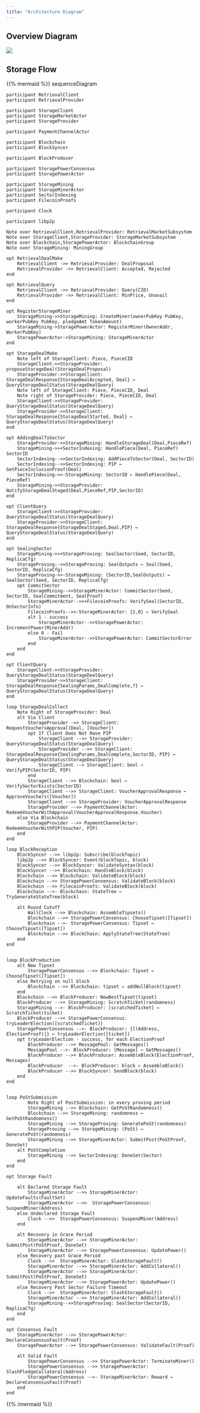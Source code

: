 ```yaml
---
title: "Architecture Diagram"
---
```


## Overview Diagram

<img src="overview.svg" />

## Storage Flow

{{% mermaid %}}
sequenceDiagram

    participant RetrievalClient
    participant RetrievalProvider

    participant StorageClient
    participant StorageMarketActor
    participant StorageProvider

    participant PaymentChannelActor

    participant Blockchain
    participant BlockSyncer

    participant BlockProducer

    participant StoragePowerConsensus
    participant StoragePowerActor

    participant StorageMining
    participant StorageMinerActor
    participant SectorIndexing
    participant FilecoinProofs

    participant Clock

    participant libp2p

    Note over RetrievalClient,RetrievalProvider: RetrievalMarketSubsystem
    Note over StorageClient,StorageProvider: StorageMarketSubsystem
    Note over Blockchain,StoragePowerActor: BlockchainGroup
    Note over StorageMining: MiningGroup

    opt RetrievalDealMake
        RetrievalClient ->> RetrievalProvider: DealProposal
        RetrievalProvider ->> RetrievalClient: Accepted, Rejected
    end

    opt RetrievalQuery
        RetrievalClient ->> RetrievalProvider: Query(CID)
        RetrievalProvider ->> RetrievalClient: MinPrice, Unavail
    end

    opt RegisterStorageMiner
        StorageMining->>StorageMining: CreateMiner(ownerPubKey PubKey, workerPubKey PubKey, pledgeAmt TokenAmount)
        StorageMining->StoragePowerActor: RegisterMiner(OwnerAddr, WorkerPubKey)
        StoragePowerActor->StorageMining: StorageMinerActor
    end

    opt StorageDealMake
        Note left of StorageClient: Piece, PieceCID
        StorageClient->>StorageProvider: proposeStorageDeal(StorageDealProposal)
        StorageProvider->>StorageClient: StorageDealResponse{StorageDealAccepted, Deal} ← QueryStorageDealStatus(StorageDealQuery)
        Note left of StorageClient: Piece, PieceCID, Deal
        Note right of StorageProvider: Piece, PieceCID, Deal
        StorageClient->>StorageProvider: QueryStorageDealStatus(StorageDealQuery)
        StorageProvider->>StorageClient: StorageDealResponse{StorageDealStarted, Deal} ← QueryStorageDealStatus(StorageDealQuery)
    end

    opt AddingDealToSector
        StorageProvider->>StorageMining: HandleStorageDeal(Deal,PieceRef)
        StorageMining->>+SectorIndexing: HandlePiece(Deal, PieceRef) SectorID
        SectorIndexing-->>SectorIndexing: AddPieceToSector(Deal, SectorID)
        SectorIndexing-->>SectorIndexing: PIP ← GetPieceInclusionProof(Deal)
        SectorIndexing->>-StorageMining: SectorID ← HandlePiece(Deal, PieceRef)
        StorageMining->>StorageProvider: NotifyStorageDealStaged(Deal,PieceRef,PIP,SectorID)
    end

    opt ClientQuery
        StorageClient->>StorageProvider: QueryStorageDealStatus(StorageDealQuery)
        StorageProvider->>StorageClient: StorageDealResponse{StorageDealStaged,Deal,PIP} ← QueryStorageDealStatus(StorageDealQuery)
    end

    opt SealingSector
        StorageMining->>+StorageProving: SealSector(Seed, SectorID, ReplicaCfg)
        StorageProving-->>StorageProving: SealOutputs ← Seal(Seed, SectorID, ReplicaCfg)
        StorageProving->>-StorageMining: (SectorID,SealOutputs) ← SealSector(Seed, SectorID, ReplicaCfg)
        opt CommitSector
            StorageMining-->>StorageMinerActor: CommitSector(Seed, SectorID, SealCommitment, SealProof)
            StorageMinerActor-->>+FilecoinProofs: VerifySeal(SectorID, OnSectorInfo)
            FilecoinProofs-->>-StorageMinerActor: {1,0} ← VerifySeal
            alt 1 - success
                StorageMinerActor-->>StoragePowerActor: IncrementPower(MinerAddr)
            else 0 - Fail
                StorageMinerActor-->>StoragePowerActor: CommitSectorError
            end
        end
    end

    opt ClientQuery
        StorageClient->>StorageProvider: QueryStorageDealStatus(StorageDealQuery)
        StorageProvider->>StorageClient: StorageDealResponse{SealingParams,DealComplete,?} ← QueryStorageDealStatus(StorageDealQuery)
    end

    loop StorageDealCollect
        Note Right of StorageProvider: Deal
        alt Via Client
            StorageProvider ->> StorageClient: RequestVouchersApproval(Deal, [Voucher])
            opt If Client Does Not Have PIP
                StorageClient -->> StorageProvider: QueryStorageDealStatus(StorageDealQuery)
                StorageProvider -->> StorageClient: StorageDealResponse{SealingParams,DealComplete,SectorID, PIP} ← QueryStorageDealStatus(StorageDealQuery)
                StorageClient --> StorageClient: bool ← VerifyPIP(SectorID, PIP)
            end
            StorageClient -->> Blockchain: bool ← VerifySectorExists(SectorID)
            StorageClient -->> StorageClient: VoucherApprovalResponse ← ApproveVouchers([Voucher])
            StorageClient -->> StorageProvider: VoucherApprovalResponse
            StorageProvider -->> PaymentChannelActor: RedeemVoucherWithApproval(VoucherApprovalResponse.Voucher)
        else Via Blockchain
            StorageProvider -->> PaymentChannelActor: RedeemVoucherWithPIP(Voucher, PIP)
        end
    end

    loop BlockReception
        BlockSyncer -->> libp2p: Subscribe(blockTopic)
        libp2p -->> BlockSyncer: Event(blockTopic, block)
        BlockSyncer -->> BlockSyncer: ValidateSyntax(block)
        BlockSyncer -->+ Blockchain: HandleBlock(block)
        Blockchain -->> Blockchain: ValidateBlock(block)
        Blockchain -->> StoragePowerConsensus: ValidateBlock(block)
        Blockchain -->> FilecoinProofs: ValidateBlock(block)
        Blockchain -->- Blockchain: StateTree ← TryGenerateStateTree(block)

        alt Round Cutoff
            WallClock -->> Blockchain: AssembleTipsets()
            Blockchain -->+ StoragePowerConsensus: ChooseTipset([Tipset])
            Blockchain -->- StoragePowerConsensus: Tipset ← ChooseTipset([Tipset])
            Blockchain -->> BlockChain: ApplyStateTree(StateTree)
        end
    end


    loop BlockProduction
        alt New Tipset
            StoragePowerConsensus -->> Blockchain: Tipset ← ChooseTipset([Tipset])
        else Retrying on null block
            Blockchain -->> Blockchain: tipset ← addNullBlock(tipset)
        end
        Blockchain -->> BlockProducer: NewBestTipset(tipset)
        BlockProducer -->+ StorageMining: ScratchTicket(randomness)
        StorageMining -->- BlockProducer: [scratchedTicket] ← ScratchTicket(ticket)
        BlockProducer -->+ StoragePowerConsensus: tryLeaderElection([scratchedTicket])
        StoragePowerConsensus -->- BlockProducer: {[(Address, ElectionProof)]} ← tryLeaderElection([ticket])
        opt tryLeaderElection - success, for each ElectionProof
            BlockProducer -->+ MessagePool: GetMessages()
            MessagePool -->- BlockProducer: [Message] ← GetMessages()
            BlockProducer -->+ BlockProducer: AssembleBlock(ElectionProof, Messages)
            BlockProducer  -->- BlockProducer: block ← AssembleBlock()
            BlockProducer -->> BlockSyncer: SendBlock(block)
        end
    end


    loop PoStSubmission
            Note Right of PostSubmission: in every proving period
            StorageMining -->> Blockchain: GetPoStRandomness()
            Blockchain -->> StorageMining: randomness ← GetPoStRandomness()
            StorageMining -->> StorageProving: GeneratePoSt(randomness)
            StorageProving -->> StorageMining: (PoSt) ← GeneratePoSt(randomness)
            StorageMining -->> StorageMinerActor: SubmitPost(PoStProof, DoneSet)
        alt PoStCompletion
            StorageMining -->> SectorIndexing: DoneSet(Sector)
        end
    end

    opt Storage Fault

        alt Declared Storage Fault
            StorageMinerActor -->> StorageMinerActor: UpdateFaults(FaultSet)
            StorageMinerActor -->>  StoragePowerConsensus: SuspendMiner(Address)
        else Undeclared Storage Fault
            Clock -->>  StoragePowerConsensus: SuspendMiner(Address)
        end

        alt Recovery in Grace Period
            StorageMinerActor -->> StorageMinerActor: SubmitPost(PoStProof, DoneSet)
            StorageMinerActor -->> StoragePowerConsensus: UpdatePower()
        else Recovery past Grace Period
            Clock -->>  StorageMinerActor: SlashStorageFault()
            StorageMinerActor -->> StorageMinerActor: AddCollateral()
            StorageMinerActor -->> StorageMinerActor: SubmitPost(PoStProof, DoneSet)
            StorageMinerActor -->> StoragePowerActor: UpdatePower()
        else Recovery Past Sector Failure Timeout
            Clock -->>  StorageMinerActor: SlashStorageFault()
            StorageMinerActor -->> StorageMinerActor: AddCollateral()
            StorageMining-->>StorageProving: SealSector(SectorID, ReplicaCfg)
        end
    end

    opt Consensus Fault
        StorageMinerActor -->> StoragePowerActor: DeclareConsensusFault(Proof)
        StoragePowerActor -->+ StoragePowerConsensus: ValidateFault(Proof)

        alt Valid Fault
            StoragePowerConsensus -->> StoragePowerActor: TerminateMiner()
            StoragePowerConsensus -->> StoragePowerActor: SlashPledgeCollateral(Address)
            StoragePowerConsensus -->- StorageMinerActor: Reward ← DeclareConsensusFault(Proof)
        end
    end

{{% /mermaid %}}
